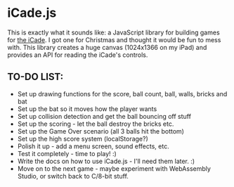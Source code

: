 # iCade.js

This is exactly what it sounds like: a JavaScript library for building games for [the iCade](https://en.wikipedia.org/wiki/ICade).  I got one for Christmas and thought it would be fun to mess with.  This library creates a huge canvas (1024x1366 on my iPad) and provides an API for reading the iCade's controls.

## TO-DO LIST:

* Set up drawing functions for the score, ball count, ball, walls, bricks and bat
* Set up the bat so it moves how the player wants
* Set up collision detection and get the ball bouncing off stuff
* Set up the scoring - let the ball destroy the bricks etc.
* Set up the Game Over scenario (all 3 balls hit the bottom)
* Set up the high score system (localStorage?)
* Polish it up - add a menu screen, sound effects, etc.
* Test it completely - time to play! :)
* Write the docs on how to use iCade.js - I'll need them later. :)
* Move on to the next game - maybe experiment with WebAssembly Studio, or switch back to C/8-bit stuff.
